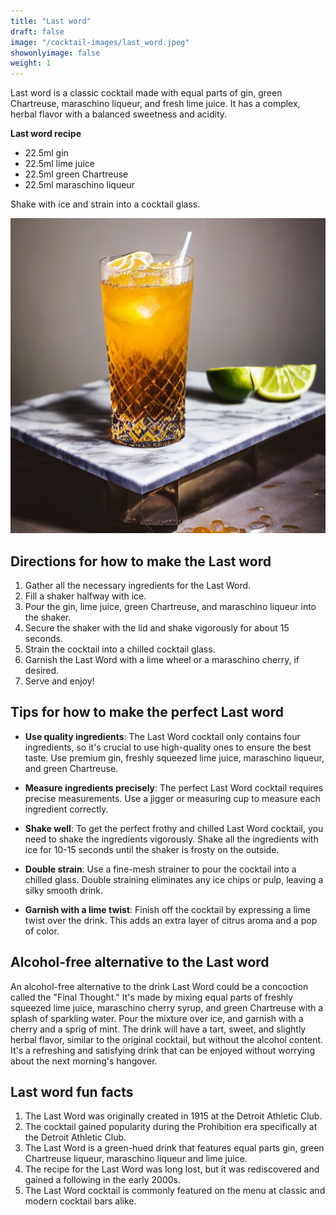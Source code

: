 ```yaml
---
title: "Last word"
draft: false
image: "/cocktail-images/last_word.jpeg"
showonlyimage: false
weight: 1
---
```


Last word is a classic cocktail made with equal parts of gin, green Chartreuse, maraschino liqueur, and fresh lime juice. It has a complex, herbal flavor with a balanced sweetness and acidity.

<!--more-->

**Last word recipe**

- 22.5ml gin
- 22.5ml lime juice
- 22.5ml green Chartreuse
- 22.5ml maraschino liqueur


Shake with ice and strain into a cocktail glass.

![](/cocktail-images/last_word.jpeg)


## Directions for how to make the Last word

1. Gather all the necessary ingredients for the Last Word.
2. Fill a shaker halfway with ice.
3. Pour the gin, lime juice, green Chartreuse, and maraschino liqueur into the shaker.
4. Secure the shaker with the lid and shake vigorously for about 15 seconds.
5. Strain the cocktail into a chilled cocktail glass.
6. Garnish the Last Word with a lime wheel or a maraschino cherry, if desired.
7. Serve and enjoy!

## Tips for how to make the perfect Last word

- **Use quality ingredients**: The Last Word cocktail only contains four ingredients, so it's crucial to use high-quality ones to ensure the best taste. Use premium gin, freshly squeezed lime juice, maraschino liqueur, and green Chartreuse.

- **Measure ingredients precisely**: The perfect Last Word cocktail requires precise measurements. Use a jigger or measuring cup to measure each ingredient correctly.

- **Shake well**: To get the perfect frothy and chilled Last Word cocktail, you need to shake the ingredients vigorously. Shake all the ingredients with ice for 10-15 seconds until the shaker is frosty on the outside.

- **Double strain**: Use a fine-mesh strainer to pour the cocktail into a chilled glass. Double straining eliminates any ice chips or pulp, leaving a silky smooth drink.

- **Garnish with a lime twist**: Finish off the cocktail by expressing a lime twist over the drink. This adds an extra layer of citrus aroma and a pop of color.

## Alcohol-free alternative to the Last word

An alcohol-free alternative to the drink Last Word could be a concoction called the "Final Thought." It's made by mixing equal parts of freshly squeezed lime juice, maraschino cherry syrup, and green Chartreuse with a splash of sparkling water. Pour the mixture over ice, and garnish with a cherry and a sprig of mint. The drink will have a tart, sweet, and slightly herbal flavor, similar to the original cocktail, but without the alcohol content. It's a refreshing and satisfying drink that can be enjoyed without worrying about the next morning's hangover.

## Last word fun facts

1. The Last Word was originally created in 1915 at the Detroit Athletic Club.
2. The cocktail gained popularity during the Prohibition era specifically at the Detroit Athletic Club.
3. The Last Word is a green-hued drink that features equal parts gin, green Chartreuse liqueur, maraschino liqueur and lime juice.
4. The recipe for the Last Word was long lost, but it was rediscovered and gained a following in the early 2000s.
5. The Last Word cocktail is commonly featured on the menu at classic and modern cocktail bars alike.
